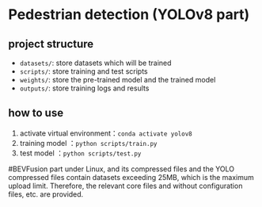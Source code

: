 # Pedestrian detection (YOLOv8 part)

## project structure
- `datasets/`: store datasets which will be trained
- `scripts/`: store training and test scripts
- `weights/`: store the pre-trained model and the trained model
- `outputs/`: store training logs and results

## how to use
1. activate virtual environment：`conda activate yolov8`
2. training model ：`python scripts/train.py`
3. test model  ：`python scripts/test.py`

#BEVFusion part under Linux, and its compressed files and the YOLO compressed files contain datasets exceeding 25MB, which is the maximum upload limit.
  Therefore, the relevant core files and without configuration files, etc. are provided.
